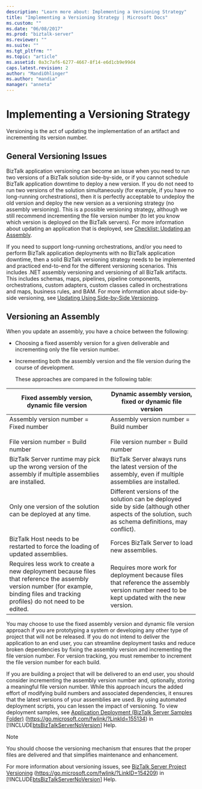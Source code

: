 ```yaml
---
description: "Learn more about: Implementing a Versioning Strategy"
title: "Implementing a Versioning Strategy | Microsoft Docs"
ms.custom: ""
ms.date: "06/08/2017"
ms.prod: "biztalk-server"
ms.reviewer: ""
ms.suite: ""
ms.tgt_pltfrm: ""
ms.topic: "article"
ms.assetid: 0a3c7af6-6277-4667-8f14-e6d1cb9e99d4
caps.latest.revision: 2
author: "MandiOhlinger"
ms.author: "mandia"
manager: "anneta"
---
```

# Implementing a Versioning Strategy
Versioning is the act of updating the implementation of an artifact and incrementing its version number.

## General Versioning Issues
 BizTalk application versioning can become an issue when you need to run two versions of a BizTalk solution side-by-side, or if you cannot schedule BizTalk application downtime to deploy a new version. If you do not need to run two versions of the solution simultaneously (for example, if you have no long-running orchestrations), then it is perfectly acceptable to undeploy the old version and deploy the new version as a versioning strategy (no assembly versioning). This is a possible versioning strategy, although we still recommend incrementing the file version number (to let you know which version is deployed on the BizTalk servers). For more information about updating an application that is deployed, see [Checklist: Updating an Assembly](../technical-guides/checklist-updating-an-assembly.md).

 If you need to support long-running orchestrations, and/or you need to perform BizTalk application deployments with no BizTalk application downtime, then a solid BizTalk versioning strategy needs to be implemented and practiced end-to-end for the different versioning scenarios. This includes .NET assembly versioning and versioning of all BizTalk artifacts. This includes schemas, maps, pipelines, pipeline components, orchestrations, custom adapters, custom classes called in orchestrations and maps, business rules, and BAM. For more information about side-by-side versioning, see [Updating Using Side-by-Side Versioning](../technical-guides/updating-using-side-by-side-versioning.md).

## Versioning an Assembly
 When you update an assembly, you have a choice between the following:

- Choosing a fixed assembly version for a given deliverable and incrementing only the file version number.

- Incrementing both the assembly version and the file version during the course of development.

  These approaches are compared in the following table:

|**Fixed assembly version, dynamic file version**|**Dynamic assembly version, fixed or dynamic file version**|
|------------------------------------------------------|-----------------------------------------------------------------|
|Assembly version number = Fixed number<br /><br /> File version number = Build number|Assembly version number = Build number<br /><br /> File version number = Build number|
|BizTalk Server runtime may pick up the wrong version of the assembly if multiple assemblies are installed.|BizTalk Server always runs the latest version of the assembly, even if multiple assemblies are installed.|
|Only one version of the solution can be deployed at any time.|Different versions of the solution can be deployed side by side (although other aspects of the solution, such as schema definitions, may conflict).|
|BizTalk Host needs to be restarted to force the loading of updated assemblies.|Forces BizTalk Server to load new assemblies.|
|Requires less work to create a new deployment because files that reference the assembly version number (for example, binding files and tracking profiles) do not need to be edited.|Requires more work for deployment because files that reference the assembly version number need to be kept updated with the new version.|

 You may choose to use the fixed assembly version and dynamic file version approach if you are prototyping a system or developing any other type of project that will not be released. If you do not intend to deliver the application to an end user, you can streamline deployment tasks and reduce broken dependencies by fixing the assembly version and incrementing the file version number. For version tracking, you must remember to increment the file version number for each build.

 If you are building a project that will be delivered to an end user, you should consider incrementing the assembly version number and, optionally, storing a meaningful file version number. While this approach incurs the added effort of modifying build numbers and associated dependencies, it ensures that the latest versions of your assemblies are used. By using automated deployment scripts, you can lessen the impact of versioning. To view deployment samples, see [Application Deployment (BizTalk Server Samples Folder)](https://go.microsoft.com/fwlink/?LinkId=155134) (<https://go.microsoft.com/fwlink/?LinkId=155134>) in [!INCLUDE[btsBizTalkServerNoVersion](../includes/btsbiztalkservernoversion-md.md)] Help.

> [!NOTE]
>  You should choose the versioning mechanism that ensures that the proper files are delivered and that simplifies maintenance and enhancement.

 For more information about versioning issues, see [BizTalk Server Project Versioning](https://go.microsoft.com/fwlink/?LinkID=154209) (<https://go.microsoft.com/fwlink/?LinkID=154209>) in [!INCLUDE[btsBizTalkServerNoVersion](../includes/btsbiztalkservernoversion-md.md)] Help.
